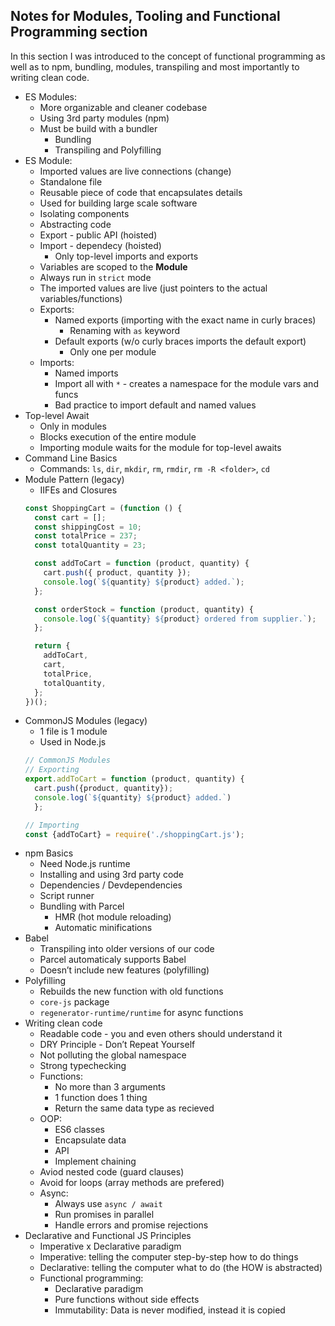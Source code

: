 ## Notes for Modules, Tooling and Functional Programming section

In this section I was introduced to the concept of functional programming as well as to npm, bundling, modules, transpiling and most importantly to writing clean code.

- ES Modules:
  - More organizable and cleaner codebase
  - Using 3rd party modules (npm)
  - Must be build with a bundler
    - Bundling
    - Transpiling and Polyfilling
- ES Module:
  - Imported values are live connections (change)
  - Standalone file
  - Reusable piece of code that encapsulates details
  - Used for building large scale software
  - Isolating components
  - Abstracting code
  - Export - public API (hoisted)
  - Import - dependecy (hoisted)
    - Only top-level imports and exports
  - Variables are scoped to the **Module**
  - Always run in `strict` mode
  - The imported values are live (just pointers to the actual variables/functions)
  - Exports:
    - Named exports (importing with the exact name in curly braces)
      - Renaming with `as` keyword
    - Default exports (w/o curly braces imports the default export)
      - Only one per module
  - Imports:
    - Named imports
    - Import all with `*` - creates a namespace for the module vars and funcs
    - Bad practice to import default and named values
- Top-level Await
  - Only in modules
  - Blocks execution of the entire module
  - Importing module waits for the module for top-level awaits
- Command Line Basics
  - Commands: `ls`, `dir`, `mkdir`, `rm`, `rmdir`, `rm -R <folder>`, `cd`
- Module Pattern (legacy)
  - IIFEs and Closures
  ```jsx
  const ShoppingCart = (function () {
    const cart = [];
    const shippingCost = 10;
    const totalPrice = 237;
    const totalQuantity = 23;

    const addToCart = function (product, quantity) {
      cart.push({ product, quantity });
      console.log(`${quantity} ${product} added.`);
    };

    const orderStock = function (product, quantity) {
      console.log(`${quantity} ${product} ordered from supplier.`);
    };

    return {
      addToCart,
      cart,
      totalPrice,
      totalQuantity,
    };
  })();
  ```
- CommonJS Modules (legacy)
  - 1 file is 1 module
  - Used in Node.js
  ```jsx
  // CommonJS Modules
  // Exporting
  export.addToCart = function (product, quantity) {
  	cart.push({product, quantity});
  	console.log(`${quantity} ${product} added.`)
  	};

  // Importing
  const {addToCart} = require('./shoppingCart.js');
  ```
- npm Basics
  - Need Node.js runtime
  - Installing and using 3rd party code
  - Dependencies / Devdependencies
  - Script runner
  - Bundling with Parcel
    - HMR (hot module reloading)
    - Automatic minifications
- Babel
  - Transpiling into older versions of our code
  - Parcel automaticaly supports Babel
  - Doesn’t include new features (polyfilling)
- Polyfilling
  - Rebuilds the new function with old functions
  - `core-js` package
  - `regenerator-runtime/runtime` for async functions
- Writing clean code
  - Readable code - you and even others should understand it
  - DRY Principle - Don’t Repeat Yourself
  - Not polluting the global namespace
  - Strong typechecking
  - Functions:
    - No more than 3 arguments
    - 1 function does 1 thing
    - Return the same data type as recieved
  - OOP:
    - ES6 classes
    - Encapsulate data
    - API
    - Implement chaining
  - Aviod nested code (guard clauses)
  - Avoid for loops (array methods are prefered)
  - Async:
    - Always use `async / await`
    - Run promises in parallel
    - Handle errors and promise rejections
- Declarative and Functional JS Principles
  - Imperative x Declarative paradigm
  - Imperative: telling the computer step-by-step how to do things
  - Declarative: telling the computer what to do (the HOW is abstracted)
  - Functional programming:
    - Declarative paradigm
    - Pure functions without side effects
    - Immutability: Data is never modified, instead it is copied
